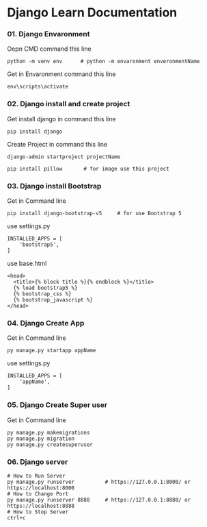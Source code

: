 # Django Learn Documentation
### 01. Django Envaronment  
Oepn CMD command this line
```
python -m venv env      # python -m envaronment enveronmentName
```
Get in Envaronment command this line
```
env\scripts\activate
```
### 02. Django install and create project
Get install django in command this line
```
pip install django
```
Create Project in command this line
```
django-admin startproject projectName
```
```
pip install pillow       # for image use this project
```
### 03. Django install Bootstrap
Get in Command line
```
pip install django-bootstrap-v5     # for use Bootstrap 5
```
use settings.py
```
INSTALLED_APPS = [
    'bootstrap5',
]
```
use base.html
```
<head>
  <title>{% block title %}{% endblock %}</title>
  {% load bootstrap5 %}
  {% bootstrap_css %}
  {% bootstrap_javascript %}
</head>
```
### 04. Django Create App 
Get in Command line
```
py manage.py startapp appName
```
use settings.py
```
INSTALLED_APPS = [
    'appName',
]
```
### 05. Django Create Super user 
Get in Command line
```
py manage.py makemigrations
py manage.py migration
py manage.py createsuperuser
```

### 06. Django server 
```
# How to Run Server
py manage.py runserver          # https://127.0.0.1:8000/ or https://localhost:8000    
# How to Change Port
py manage.py runserver 8888     # https://127.0.0.1:8888/ or https://localhost:8888  
# How to Stop Server
ctrl+c
```
